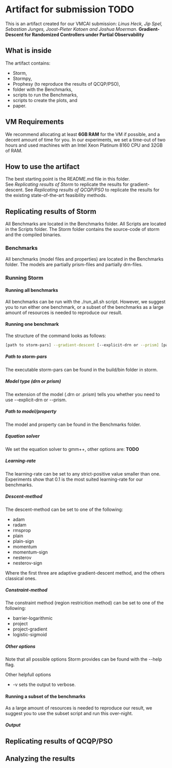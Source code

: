 # Artifact for submission TODO


This is an artifact created for our VMCAI submission: _Linus Heck, Jip Spel, Sebastian Junges, Joost-Pieter Katoen and Joshua Moerman._ **Gradient-Descent for Randomized Controllers under Partial Observability**

## What is inside
The artifact contains:
 * Storm,
 * Stormpy,
 * Prophesy (to reproduce the results of QCQP/PSO),
 * folder with the Benchmarks, 
 * scripts to run the Benchmarks, 
 * scripts to create the plots, and
 * paper.

## VM Requirements
We recommend allocating at least **6GB RAM** for the VM if possible, and a decent amount of time for you.
In our experiments, we set a time-out of two hours and used machines with an Intel Xeon Platinum 8160 CPU and 32GB of RAM.

## How to use the artifact
The best starting point is the README.md file in this folder.  
See *Replicating results of Storm* to replicate the results for gradient-descent. 
See *Replicating results of QCQP/PSO* to replicate the results for the existing state-of-the-art feasibility methods.

## Replicating results of Storm
All Benchmarks are located in the Benchmarks folder. 
All Scripts are located in the Scripts folder.
The Storm folder contains the source-code of storm and the compiled binaries.


### Benchmarks
All benchmarks (model files and properties) are located in the Benchmarks folder.
The models are partially prism-files and partially drn-files.

### Running Storm

#### Running all benchmarks
All benchmarks can be run with the ./run_all.sh script. 
However, we suggest you to run either one benchmark, or a subset of the benchmarks as a large amount of resources is needed to reproduce our result.

#### Running one benchmark
The structure of the command looks as follows:
```sh
[path to storm-pars] --gradient-descent [--explicit-drn or --prism] [path to model] --prop [path to property] --core:eqsolver gmm++ --learning-rate [learning-rate] --descent-method [descent-method] --constraint-method [constraint-method]
```

##### Path to storm-pars
The executable storm-pars can be found in the build/bin folder in storm.

##### Model type (drn or prism)
The extension of the model (.drn or .prism) tells you whether you need to use --explicit-drn or --prism.

##### Path to model/property
The model and property can be found in the Benchmarks folder.

##### Equation solver
We set the equation solver to gmm++, other options are:
**TODO**

##### Learning-rate
The learning-rate can be set to any strict-positive value smaller than one.
Experiments show that 0.1 is the most suited learning-rate for our benchmarks.

##### Descent-method
The descent-method can be set to one of the following:
* adam
* radam
* rmsprop
* plain 
* plain-sign
* momentum
* momentum-sign
* nesterov
* nesterov-sign

Where the first three are adaptive gradient-descent method, and the others classical ones.

##### Constraint-method
The constraint method (region restricition method) can be set to one of the following:
* barrier-logarithmic
* project
* project-gradient
* logistic-sigmoid


##### Other options
Note that all possible options Storm provides can be found with the --help flag.

Other helpfull options
* -v sets the output to verbose.


#### Running a subset of the benchmarks
As a large amount of resources is needed to reproduce our result, we suggest you to use the subset script and run this over-night.


##### Output


## Replicating results of QCQP/PSO


## Analyzing the results
